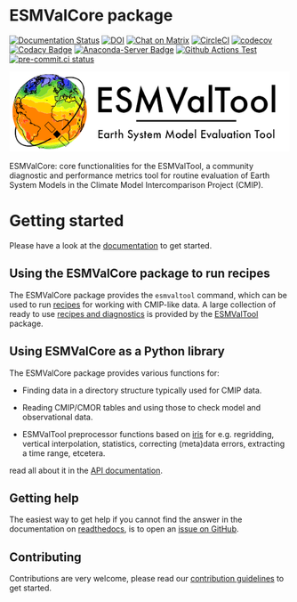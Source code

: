 # ESMValCore package

[![Documentation Status](https://readthedocs.org/projects/esmvalcore/badge/?version=latest)](https://esmvaltool.readthedocs.io/en/latest/?badge=latest)
[![DOI](https://zenodo.org/badge/DOI/10.5281/zenodo.3387139.svg)](https://doi.org/10.5281/zenodo.3387139)
[![Chat on Matrix](https://matrix.to/img/matrix-badge.svg)](https://matrix.to/#/#ESMValGroup_Lobby:gitter.im)
[![CircleCI](https://circleci.com/gh/ESMValGroup/ESMValCore/tree/main.svg?style=svg)](https://circleci.com/gh/ESMValGroup/ESMValCore/tree/main)
[![codecov](https://codecov.io/gh/ESMValGroup/ESMValCore/graph/badge.svg?token=wQnDzguwq6)](https://codecov.io/gh/ESMValGroup/ESMValCore)
[![Codacy Badge](https://app.codacy.com/project/badge/Grade/5d496dea9ef64ec68e448a6df5a65783)](https://app.codacy.com/gh/ESMValGroup/ESMValCore/dashboard?utm_source=gh&utm_medium=referral&utm_content=&utm_campaign=Badge_grade)
[![Anaconda-Server Badge](https://img.shields.io/conda/vn/conda-forge/ESMValCore?color=blue&label=conda-forge&logo=conda-forge&logoColor=white)](https://anaconda.org/conda-forge/esmvalcore)
[![Github Actions Test](https://github.com/ESMValGroup/ESMValCore/actions/workflows/run-tests.yml/badge.svg)](https://github.com/ESMValGroup/ESMValCore/actions/workflows/run-tests.yml)
[![pre-commit.ci status](https://results.pre-commit.ci/badge/github/ESMValGroup/ESMValCore/main.svg)](https://results.pre-commit.ci/latest/github/ESMValGroup/ESMValCore/main)

![esmvaltoollogo](https://raw.githubusercontent.com/ESMValGroup/ESMValCore/main/doc/figures/ESMValTool-logo-2-glow.png)

ESMValCore: core functionalities for the ESMValTool, a community diagnostic
and performance metrics tool for routine evaluation of Earth System Models
in the Climate Model Intercomparison Project (CMIP).

# Getting started

Please have a look at the
[documentation](https://docs.esmvaltool.org/projects/esmvalcore/en/latest/quickstart/install.html)
to get started.

## Using the ESMValCore package to run recipes

The ESMValCore package provides the `esmvaltool` command, which can be used to run
[recipes](https://docs.esmvaltool.org/projects/esmvalcore/en/latest/recipe/overview.html)
for working with CMIP-like data.
A large collection of ready to use
[recipes and diagnostics](https://docs.esmvaltool.org/en/latest/recipes/index.html)
is provided by the
[ESMValTool](https://github.com/ESMValGroup/ESMValTool)
package.

## Using ESMValCore as a Python library

The ESMValCore package provides various functions for:

-   Finding data in a directory structure typically used for CMIP data.

-   Reading CMIP/CMOR tables and using those to check model and observational data.

-   ESMValTool preprocessor functions based on
    [iris](https://scitools-iris.readthedocs.io) for e.g. regridding,
    vertical interpolation, statistics, correcting (meta)data errors, extracting
    a time range, etcetera.

read all about it in the
[API documentation](https://docs.esmvaltool.org/projects/esmvalcore/en/latest/api/esmvalcore.html).

## Getting help

The easiest way to get help if you cannot find the answer in the documentation
on [readthedocs](https://docs.esmvaltool.org), is to open an
[issue on GitHub](https://github.com/ESMValGroup/ESMValCore/issues).

## Contributing

Contributions are very welcome, please read our
[contribution guidelines](https://docs.esmvaltool.org/projects/ESMValCore/en/latest/contributing.html)
to get started.
